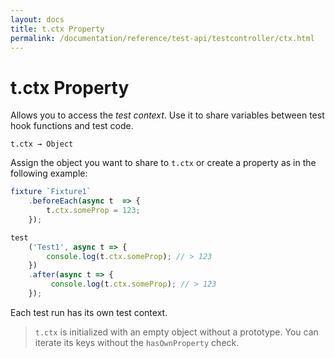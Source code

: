 ```yaml
---
layout: docs
title: t.ctx Property
permalink: /documentation/reference/test-api/testcontroller/ctx.html
---
```

# t.ctx Property

Allows you to access the *test context*. Use it to share variables between test hook functions and test code.

```text
t.ctx → Object
```

Assign the object you want to share to `t.ctx` or create a property as in the following example:

```js
fixture `Fixture1`
    .beforeEach(async t  => {
        t.ctx.someProp = 123;
    });

test
    ('Test1', async t => {
        console.log(t.ctx.someProp); // > 123
    })
    .after(async t => {
         console.log(t.ctx.someProp); // > 123
    });
```

Each test run has its own test context.

> `t.ctx` is initialized with an empty object without a prototype. You can iterate its keys without the `hasOwnProperty` check.
